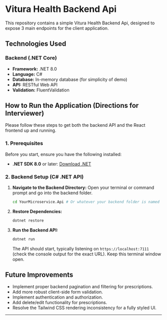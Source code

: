 # Vitura Health Backend Api

This repository contains a simple Vitura Health Backend Api, designed to expose 3 main endpoints for the client application.

## Technologies Used

### Backend (.NET Core)
* **Framework:** .NET 8.0
* **Language:** C#
* **Database:** In-memory database (for simplicity of demo)
* **API:** RESTful Web API
* **Validation:** FluentValidation

## How to Run the Application (Directions for Interviewer)

Please follow these steps to get both the backend API and the React frontend up and running.

### 1. Prerequisites

Before you start, ensure you have the following installed:
* **.NET SDK 8.0** or later: [Download .NET](https://dotnet.microsoft.com/download)

### 2. Backend Setup (C# .NET API)

1.  **Navigate to the Backend Directory:**
    Open your terminal or command prompt and go into the backend folder.
    ```bash
    cd YourMicroservice.Api # Or whatever your backend folder is named (e.g., CodeChallenge/YourMicroservice.Api)
    ```
2.  **Restore Dependencies:**
    ```bash
    dotnet restore
    ```
3.  **Run the Backend API:**
    ```bash
    dotnet run
    ```
    The API should start, typically listening on `https://localhost:7111` (check the console output for the exact URL). Keep this terminal window open.


## Future Improvements

* Implement proper backend pagination and filtering for prescriptions.
* Add more robust client-side form validation.
* Implement authentication and authorization.
* Add delete/edit functionality for prescriptions.
* Resolve the Tailwind CSS rendering inconsistency for a fully styled UI.

---